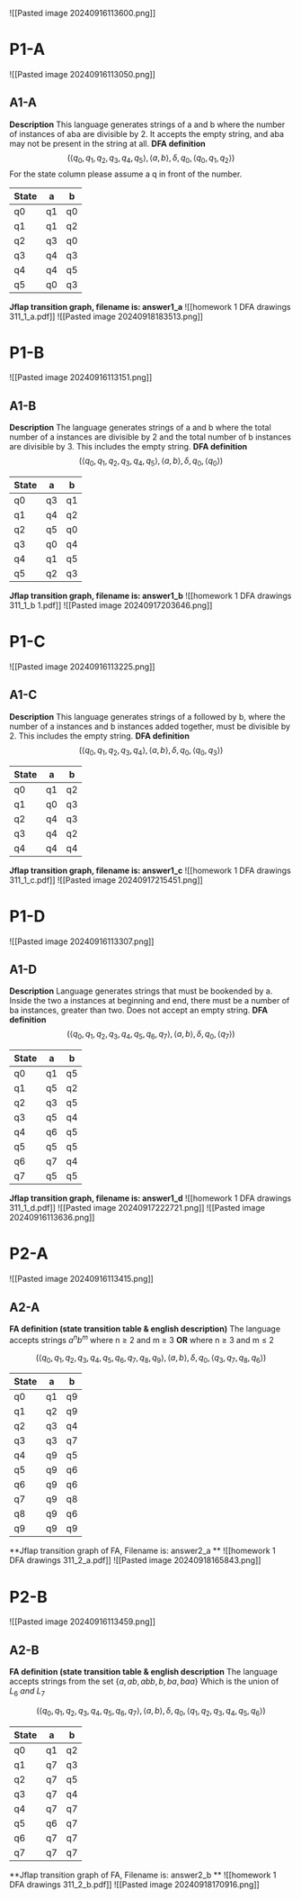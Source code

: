 ![[Pasted image 20240916113600.png]]
# P1-A
![[Pasted image 20240916113050.png]]
## A1-A
**Description**
This language generates strings of a and b where the number of instances of aba are divisible by 2. It accepts the empty string, and aba may not be present in the string at all.
**DFA definition**
$$(\langle q_0,q_1,q_2,q_3,q_4,q_5\rangle,\langle a,b \rangle,\delta,q_{0},\langle q_0,q_1,q_2\rangle)$$
For the state column please assume a q in front of the number.

| State | a   | b   |
| ----- | --- | --- |
| q0    | q1  | q0  |
| q1    | q1  | q2  |
| q2    | q3  | q0  |
| q3    | q4  | q3  |
| q4    | q4  | q5  |
| q5    | q0  | q3  |

**Jflap transition graph, filename is: answer1_a**
![[homework 1 DFA drawings 311_1_a.pdf]]
![[Pasted image 20240918183513.png]]
# P1-B
![[Pasted image 20240916113151.png]]
## A1-B
**Description** 
The language generates strings of a and b where the total number of a instances are divisible by 2 and the total number of b instances are divisible by 3. This includes the empty string. 
**DFA definition**
$$(\langle q_0,q_1,q_2,q_3,q_4,q_5\rangle,\langle a,b \rangle,\delta,q_{0},\langle q_0\rangle)$$


| State | a   | b   |
| ----- | --- | --- |
| q0    | q3  | q1  |
| q1    | q4  | q2  |
| q2    | q5  | q0  |
| q3    | q0  | q4  |
| q4    | q1  | q5  |
| q5    | q2  | q3  |

**Jflap transition graph, filename is: answer1_b**
![[homework 1 DFA drawings 311_1_b 1.pdf]]
![[Pasted image 20240917203646.png]]
# P1-C
![[Pasted image 20240916113225.png]]
## A1-C
**Description** 
This language generates strings of a followed by b, where the number of a instances and b instances added together, must be divisible by 2. This includes the empty string. 
**DFA definition**
$$(\langle q_0,q_1,q_2,q_3,q_4\rangle,\langle a,b \rangle,\delta,q_{0},\langle q_0,q_3\rangle)$$

| State | a   | b   |
| ----- | --- | --- |
| q0    | q1  | q2  |
| q1    | q0  | q3  |
| q2    | q4  | q3  |
| q3    | q4  | q2  |
| q4    | q4  | q4  |


**Jflap transition graph, filename is: answer1_c**
![[homework 1 DFA drawings 311_1_c.pdf]]
![[Pasted image 20240917215451.png]]
# P1-D

![[Pasted image 20240916113307.png]]
## A1-D
**Description** 
Language generates strings that must be bookended by a. Inside the two a instances at beginning and end, there must be a number of ba instances, greater than two. Does not accept an empty string. 
**DFA definition**
$$(\langle q_0,q_1,q_2,q_3,q_4,q_5,q_6,q_7\rangle,\langle a,b \rangle,\delta,q_{0},\langle q_7\rangle)$$

| State | a   | b   |
| ----- | --- | --- |
| q0    | q1  | q5  |
| q1    | q5  | q2  |
| q2    | q3  | q5  |
| q3    | q5  | q4  |
| q4    | q6  | q5  |
| q5    | q5  | q5  |
| q6    | q7  | q4  |
| q7    | q5  | q5  |

**Jflap transition graph, filename is: answer1_d**
![[homework 1 DFA drawings 311_1_d.pdf]]
![[Pasted image 20240917222721.png]]
![[Pasted image 20240916113636.png]]
# P2-A
![[Pasted image 20240916113415.png]]
## A2-A
**FA definition (state transition table & english description)**
The language accepts strings $a^{n}b^{m}$ where n $\ge$ 2 and m $\ge$ 3 **OR** where n $\ge$ 3 and m $\le$ 2

$$(\langle q_0,q_1,q_2,q_3,q_4,q_5,q_6,q_7,q_8,q_9\rangle,\langle a,b \rangle,\delta,q_{0},\langle q_3,q_7,q_8,q_6\rangle)$$

| State | a   | b   |
| ----- | --- | --- |
| q0    | q1  | q9  |
| q1    | q2  | q9  |
| q2    | q3  | q4  |
| q3    | q3  | q7  |
| q4    | q9  | q5  |
| q5    | q9  | q6  |
| q6    | q9  | q6  |
| q7    | q9  | q8  |
| q8    | q9  | q6  |
| q9    | q9  | q9  |




**Jflap transition graph of FA, Filename is: answer2_a **
![[homework 1 DFA drawings 311_2_a.pdf]]
![[Pasted image 20240918165843.png]]
# P2-B

![[Pasted image 20240916113459.png]]
## A2-B
**FA definition (state transition table & english description**
The language accepts strings from the set {$a,ab,abb,b,ba,baa$} Which is the union of $L_{6}~and~L_{7}$ 

$$(\langle q_0,q_1,q_2,q_3,q_4,q_5,q_6,q_7\rangle,\langle a,b \rangle,\delta,q_{0},\langle q_1,q_2,q_3,q_4,q_5,q_6\rangle)$$

| State | a   | b   |
| ----- | --- | --- |
| q0    | q1  | q2  |
| q1    | q7  | q3  |
| q2    | q7  | q5  |
| q3    | q7  | q4  |
| q4    | q7  | q7  |
| q5    | q6  | q7  |
| q6    | q7  | q7  |
| q7    | q7  | q7  |



**Jflap transition graph of FA, Filename is: answer2_b **
![[homework 1 DFA drawings 311_2_b.pdf]]
![[Pasted image 20240918170916.png]]
